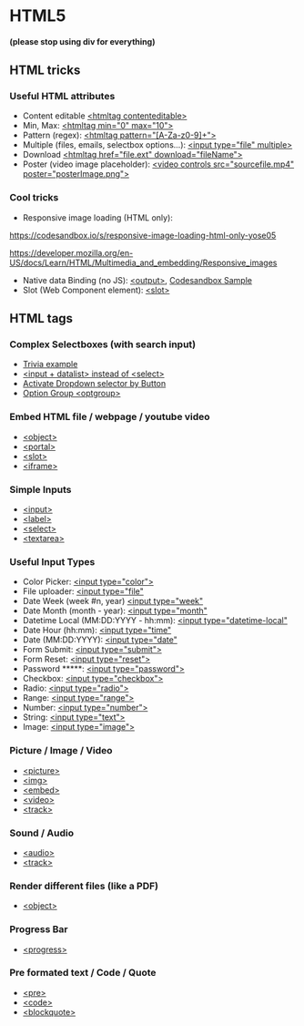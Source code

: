 # HTML5
#### (please stop using div for everything)

## HTML tricks

### Useful HTML attributes

- Content editable [\<htmltag contenteditable>]()
- Min, Max: [\<htmltag min="0" max="10">]()
- Pattern (regex): [\<htmltag pattern="[A-Za-z0-9]+">]()
- Multiple (files, emails, selectbox options...): [\<input type="file" multiple>]()
- Download [\<htmltag href="file.ext" download="fileName">]()
- Poster (video image placeholder): [\<video controls src="sourcefile.mp4" poster="posterImage.png">]()

### Cool tricks

- Responsive image loading (HTML only):

https://codesandbox.io/s/responsive-image-loading-html-only-yose05

https://developer.mozilla.org/en-US/docs/Learn/HTML/Multimedia_and_embedding/Responsive_images

- Native data Binding (no JS): [\<output>](https://developer.mozilla.org/en-US/docs/Web/HTML/Element/output),
[Codesandbox Sample](https://codesandbox.io/s/agitated-lumiere-g401zk?file=/index.html)
- Slot (Web Component element): [\<slot>](https://developer.mozilla.org/en-US/docs/Web/HTML/Element/slot)

## HTML tags


### Complex Selectboxes (with search input)

- [Trivia example](https://stackoverflow.com/questions/18796221/creating-a-select-box-with-a-search-option)
- [\<input + datalist> instead of \<select>](https://github.com/murilloves/Trip-Planner/blob/master/src/components/atoms/selectbox/index.jsx)
- [Activate Dropdown selector by Button](https://www.w3schools.com/howto/tryit.asp?filename=tryhow_css_js_dropdown_filter)
- [Option Group \<optgroup>](https://developer.mozilla.org/en-US/docs/Web/HTML/Element/optgroup)


### Embed HTML file / webpage / youtube video

- [\<object>](https://developer.mozilla.org/en-US/docs/Web/HTML/Element/object)
- [\<portal>](https://developer.mozilla.org/en-US/docs/Web/HTML/Element/portal)
- [\<slot>](https://developer.mozilla.org/en-US/docs/Web/HTML/Element/slot)
- [\<iframe>](https://developer.mozilla.org/en-US/docs/Web/HTML/Element/iframe)


### Simple Inputs

- [\<input>](https://developer.mozilla.org/en-US/docs/Web/HTML/Element/input)
- [\<label>](https://developer.mozilla.org/en-US/docs/Web/HTML/Element/label)
- [\<select>](https://developer.mozilla.org/en-US/docs/Web/HTML/Element/label)
- [\<textarea>](https://developer.mozilla.org/en-US/docs/Web/HTML/Element/textarea)


### Useful Input Types

- Color Picker: [\<input type="color">](https://developer.mozilla.org/en-US/docs/Web/HTML/Element/input/color)
- File uploader: [\<input type="file"](https://developer.mozilla.org/en-US/docs/Web/HTML/Element/input/file)
- Date Week (week #n, year) [\<input type="week"](https://developer.mozilla.org/en-US/docs/Web/HTML/Element/input/week)
- Date Month (month - year): [\<input type="month"](https://developer.mozilla.org/en-US/docs/Web/HTML/Element/input/month)
- Datetime Local (MM:DD:YYYY - hh:mm): [\<input type="datetime-local"](https://developer.mozilla.org/en-US/docs/Web/HTML/Element/input/datetime-local)
- Date Hour (hh:mm): [\<input type="time"](https://developer.mozilla.org/en-US/docs/Web/HTML/Element/input/time)
- Date (MM:DD:YYYY): [\<input type="date"](https://developer.mozilla.org/en-US/docs/Web/HTML/Element/input/date)
- Form Submit: [\<input type="submit">](https://developer.mozilla.org/en-US/docs/Web/HTML/Element/input/submit)
- Form Reset: [\<input type="reset">](https://developer.mozilla.org/en-US/docs/Web/HTML/Element/input/reset)
- Password *****: [\<input type="password">](https://developer.mozilla.org/en-US/docs/Web/HTML/Element/input/password)
- Checkbox: [\<input type="checkbox">](https://developer.mozilla.org/en-US/docs/Web/HTML/Element/input/checkbox)
- Radio: [\<input type="radio">](https://developer.mozilla.org/en-US/docs/Web/HTML/Element/input/radio)
- Range: [\<input type="range">](https://developer.mozilla.org/en-US/docs/Web/HTML/Element/input/range)
- Number: [\<input type="number">](https://developer.mozilla.org/en-US/docs/Web/HTML/Element/input/)
- String: [\<input type="text">](https://developer.mozilla.org/en-US/docs/Web/HTML/Element/input/)
- Image: [\<input type="image">](https://developer.mozilla.org/en-US/docs/Web/HTML/Element/input/image)


### Picture / Image / Video

- [\<picture>](https://developer.mozilla.org/en-US/docs/Web/HTML/Element/picture)
- [\<img>](https://developer.mozilla.org/en-US/docs/Web/HTML/Element/img)
- [\<embed>](https://developer.mozilla.org/en-US/docs/Web/HTML/Element/embed)
- [\<video>](https://developer.mozilla.org/en-US/docs/Web/HTML/Element/video)
- [\<track>](https://developer.mozilla.org/en-US/docs/Web/HTML/Element/track)


### Sound / Audio

- [\<audio>](https://developer.mozilla.org/en-US/docs/Web/HTML/Element/pre)
- [\<track>](https://developer.mozilla.org/en-US/docs/Web/HTML/Element/track)


### Render different files (like a PDF)

- [\<object>](https://developer.mozilla.org/en-US/docs/Web/HTML/Element/object)

### Progress Bar

- [\<progress>](https://developer.mozilla.org/en-US/docs/Web/HTML/Element/progress)

### Pre formated text / Code / Quote

- [\<pre>](https://developer.mozilla.org/en-US/docs/Web/HTML/Element/pre)
- [\<code>](https://developer.mozilla.org/en-US/docs/Web/HTML/Element/code)
- [\<blockquote>](https://developer.mozilla.org/en-US/docs/Web/HTML/Element/blockquote)



